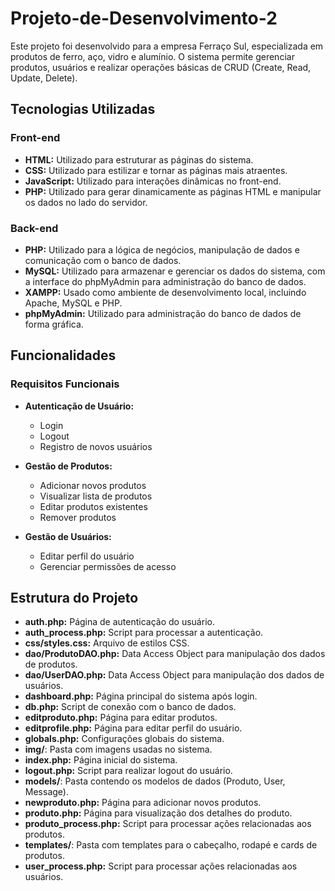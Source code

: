 # Projeto-de-Desenvolvimento-2

Este projeto foi desenvolvido para a empresa Ferraço Sul, especializada em produtos de ferro, aço, vidro e alumínio. O sistema permite gerenciar produtos, usuários e realizar operações básicas de CRUD (Create, Read, Update, Delete).

## Tecnologias Utilizadas

### Front-end
- **HTML:** Utilizado para estruturar as páginas do sistema.
- **CSS:** Utilizado para estilizar e tornar as páginas mais atraentes.
- **JavaScript:** Utilizado para interações dinâmicas no front-end.
- **PHP:** Utilizado para gerar dinamicamente as páginas HTML e manipular os dados no lado do servidor.

### Back-end
- **PHP:** Utilizado para a lógica de negócios, manipulação de dados e comunicação com o banco de dados.
- **MySQL:** Utilizado para armazenar e gerenciar os dados do sistema, com a interface do phpMyAdmin para administração do banco de dados.
- **XAMPP:** Usado como ambiente de desenvolvimento local, incluindo Apache, MySQL e PHP.
- **phpMyAdmin:** Utilizado para administração do banco de dados de forma gráfica.

## Funcionalidades

### Requisitos Funcionais

- **Autenticação de Usuário:**
  - Login
  - Logout
  - Registro de novos usuários

- **Gestão de Produtos:**
  - Adicionar novos produtos
  - Visualizar lista de produtos
  - Editar produtos existentes
  - Remover produtos

- **Gestão de Usuários:**
  - Editar perfil do usuário
  - Gerenciar permissões de acesso

## Estrutura do Projeto

- **auth.php:** Página de autenticação do usuário.
- **auth_process.php:** Script para processar a autenticação.
- **css/styles.css:** Arquivo de estilos CSS.
- **dao/ProdutoDAO.php:** Data Access Object para manipulação dos dados de produtos.
- **dao/UserDAO.php:** Data Access Object para manipulação dos dados de usuários.
- **dashboard.php:** Página principal do sistema após login.
- **db.php:** Script de conexão com o banco de dados.
- **editproduto.php:** Página para editar produtos.
- **editprofile.php:** Página para editar perfil do usuário.
- **globals.php:** Configurações globais do sistema.
- **img/**: Pasta com imagens usadas no sistema.
- **index.php:** Página inicial do sistema.
- **logout.php:** Script para realizar logout do usuário.
- **models/**: Pasta contendo os modelos de dados (Produto, User, Message).
- **newproduto.php:** Página para adicionar novos produtos.
- **produto.php:** Página para visualização dos detalhes do produto.
- **produto_process.php:** Script para processar ações relacionadas aos produtos.
- **templates/**: Pasta com templates para o cabeçalho, rodapé e cards de produtos.
- **user_process.php:** Script para processar ações relacionadas aos usuários.
